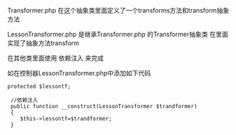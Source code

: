 Transformer.php 
在这个抽象类里面定义了一个transforms方法和transform抽象方法

LessonTransformer.php 是继承Transformer.php 的Transformer抽象类
在里面实现了抽象方法transform

在其他类里面使用  依赖注入 来完成

如在控制器LessonTransformer.php中添加如下代码

    protected $lessontf;

     //依赖注入
     public function __construct(LessonTransformer $trandformer)
     {
        $this->lessontf=$trandformer;
     }
